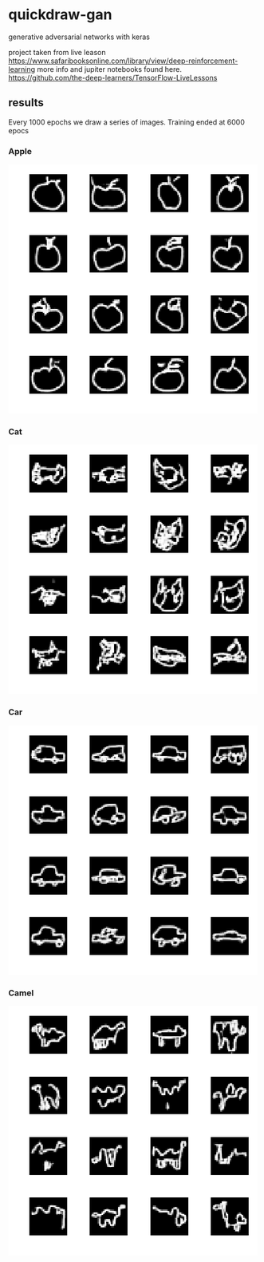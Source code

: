 # quickdraw-gan
generative adversarial networks with keras

project taken from live leason
https://www.safaribooksonline.com/library/view/deep-reinforcement-learning
more info and jupiter notebooks found here.
https://github.com/the-deep-learners/TensorFlow-LiveLessons

## results 
Every 1000 epochs we draw a series of images.  Training ended at 6000 epocs

### Apple
![alt text](https://github.com/coreyauger/quickdraw-gan/blob/master/images/run2_6000.png)


### Cat
![alt text](https://github.com/coreyauger/quickdraw-gan/blob/master/images/cat_6000.png)


### Car
![alt text](https://github.com/coreyauger/quickdraw-gan/blob/master/images/car_6000.png)


### Camel
![alt text](https://github.com/coreyauger/quickdraw-gan/blob/master/images/camel_6000.png)
